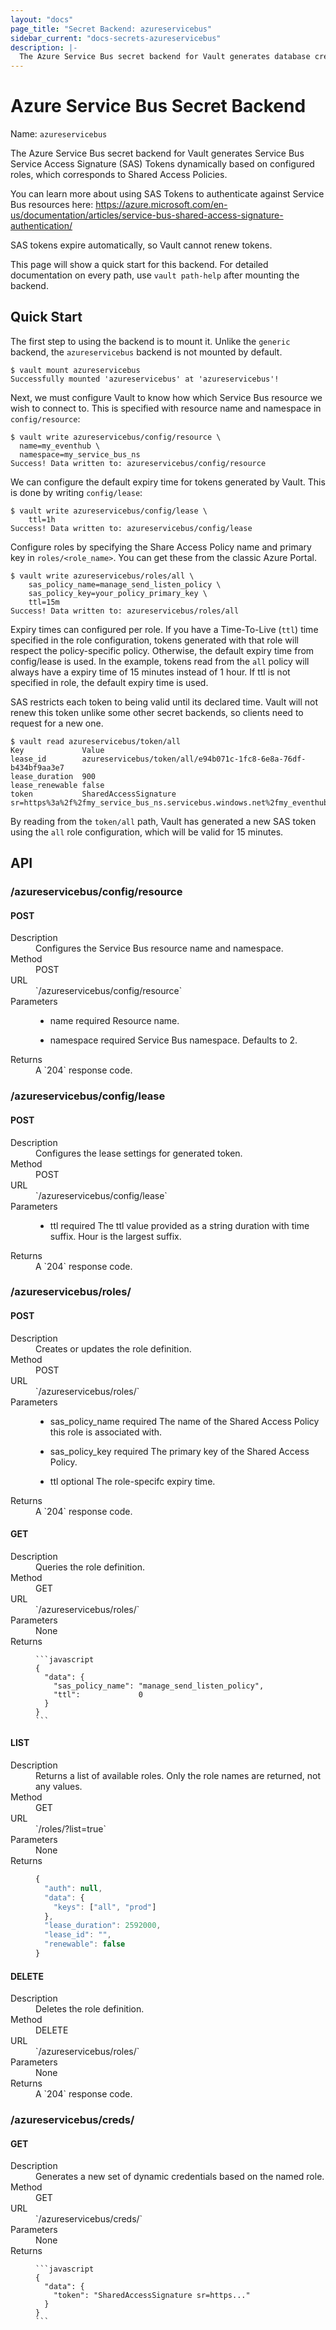 ```yaml
---
layout: "docs"
page_title: "Secret Backend: azureservicebus"
sidebar_current: "docs-secrets-azureservicebus"
description: |-
  The Azure Service Bus secret backend for Vault generates database credentials to access Microsoft Sql Server.
---
```


# Azure Service Bus Secret Backend

Name: `azureservicebus`

The Azure Service Bus secret backend for Vault generates Service Bus Service Access 
Signature (SAS) Tokens dynamically based on configured roles, which corresponds to 
Shared Access Policies. 

You can learn more about using SAS Tokens to authenticate against Service Bus 
resources here: https://azure.microsoft.com/en-us/documentation/articles/service-bus-shared-access-signature-authentication/ 

SAS tokens expire automatically, so Vault cannot renew tokens.

This page will show a quick start for this backend. For detailed documentation
on every path, use `vault path-help` after mounting the backend.

## Quick Start

The first step to using the backend is to mount it.
Unlike the `generic` backend, the `azureservicebus` backend is not mounted by default.

```
$ vault mount azureservicebus
Successfully mounted 'azureservicebus' at 'azureservicebus'!
```

Next, we must configure Vault to know how which Service Bus resource we wish to connect to.
This is specified with resource name and namespace in `config/resource`:

```
$ vault write azureservicebus/config/resource \
  name=my_eventhub \
  namespace=my_service_bus_ns
Success! Data written to: azureservicebus/config/resource
```

We can configure the default expiry time for tokens generated
by Vault. This is done by writing `config/lease`:

```
$ vault write azureservicebus/config/lease \
    ttl=1h
Success! Data written to: azureservicebus/config/lease
```

Configure roles by specifying the Share Access Policy name and 
primary key in `roles/<role_name>`. You can get these from the 
classic Azure Portal.

```
$ vault write azureservicebus/roles/all \
    sas_policy_name=manage_send_listen_policy \
    sas_policy_key=your_policy_primary_key \
    ttl=15m
Success! Data written to: azureservicebus/roles/all
```

Expiry times can configured per role. If you have a Time-To-Live (`ttl`) time 
specified in the role configuration, tokens generated with that role will
respect the policy-specific policy. Otherwise, the default expiry time from 
config/lease is used. In the example, tokens read from the `all` policy will
always have a expiry time of 15 minutes instead of 1 hour. If ttl is not 
specified in role, the default expiry time is used.

SAS restricts each token to being valid until its declared time. Vault will 
not renew this token unlike some other secret backends, so clients need to 
request for a new one.

```
$ vault read azureservicebus/token/all
Key            	Value
lease_id       	azureservicebus/token/all/e94b071c-1fc8-6e8a-76df-b434bf9aa3e7
lease_duration 	900
lease_renewable	false
token          	SharedAccessSignature sr=https%3a%2f%2fmy_service_bus_ns.servicebus.windows.net%2fmy_eventhub&sig=NvCCJ&se=146534&skn=manage_send_listen_policy
```

By reading from the `token/all` path, Vault has generated a new
SAS token using the `all` role configuration, which will be valid for 15 minutes.

## API

### /azureservicebus/config/resource
#### POST

<dl class="api">
  <dt>Description</dt>
  <dd>
    Configures the Service Bus resource name and namespace.
  </dd>

  <dt>Method</dt>
  <dd>POST</dd>

  <dt>URL</dt>
  <dd>`/azureservicebus/config/resource`</dd>

  <dt>Parameters</dt>
  <dd>
    <ul>
      <li>
        <span class="param">name</span>
        <span class="param-flags">required</span>
        Resource name.
      </li>
    </ul>
  </dd>
  <dd>
    <ul>
      <li>
        <span class="param">namespace</span>
        <span class="param-flags">required</span>
        Service Bus namespace.
	Defaults to 2.
      </li>
    </ul>
  </dd>

  <dt>Returns</dt>
  <dd>
    A `204` response code.
  </dd>
</dl>

### /azureservicebus/config/lease
#### POST

<dl class="api">
  <dt>Description</dt>
  <dd>
    Configures the lease settings for generated token.
  </dd>

  <dt>Method</dt>
  <dd>POST</dd>

  <dt>URL</dt>
  <dd>`/azureservicebus/config/lease`</dd>

  <dt>Parameters</dt>
  <dd>
    <ul>
      <li>
        <span class="param">ttl</span>
        <span class="param-flags">required</span>
        The ttl value provided as a string duration
        with time suffix. Hour is the largest suffix.
      </li>
    </ul>
  </dd>

  <dt>Returns</dt>
  <dd>
    A `204` response code.
  </dd>
</dl>

### /azureservicebus/roles/
#### POST

<dl class="api">
  <dt>Description</dt>
  <dd>
    Creates or updates the role definition.
  </dd>

  <dt>Method</dt>
  <dd>POST</dd>

  <dt>URL</dt>
  <dd>`/azureservicebus/roles/<name>`</dd>

  <dt>Parameters</dt>
  <dd>
    <ul>
      <li>
        <span class="param">sas_policy_name</span>
        <span class="param-flags">required</span>
        The name of the Shared Access Policy this role is associated with.
      </li>
    </ul>
  </dd>
  <dd>
    <ul>
      <li>
        <span class="param">sas_policy_key</span>
        <span class="param-flags">required</span>
        The primary key of the Shared Access Policy.
      </li>
    </ul>
  </dd>
  <dd>
    <ul>
      <li>
        <span class="param">ttl</span>
        <span class="param-flags">optional</span>
        The role-specifc expiry time.
      </li>
    </ul>
  </dd>

  <dt>Returns</dt>
  <dd>
    A `204` response code.
  </dd>
</dl>

#### GET

<dl class="api">
  <dt>Description</dt>
  <dd>
    Queries the role definition.
  </dd>

  <dt>Method</dt>
  <dd>GET</dd>

  <dt>URL</dt>
  <dd>`/azureservicebus/roles/<name>`</dd>

  <dt>Parameters</dt>
  <dd>
     None
  </dd>

  <dt>Returns</dt>
  <dd>

    ```javascript
    {
      "data": {
        "sas_policy_name": "manage_send_listen_policy",
        "ttl":             0
      }
    }
    ```

  </dd>
</dl>

#### LIST

<dl class="api">
  <dt>Description</dt>
  <dd>
    Returns a list of available roles. Only the role names are returned, not
    any values.
  </dd>

  <dt>Method</dt>
  <dd>GET</dd>

  <dt>URL</dt>
  <dd>`/roles/?list=true`</dd>

  <dt>Parameters</dt>
  <dd>
     None
  </dd>

  <dt>Returns</dt>
  <dd>

  ```javascript
  {
    "auth": null,
    "data": {
      "keys": ["all", "prod"]
    },
    "lease_duration": 2592000,
    "lease_id": "",
    "renewable": false
  }
  ```

  </dd>
</dl>

#### DELETE

<dl class="api">
  <dt>Description</dt>
  <dd>
    Deletes the role definition.
  </dd>

  <dt>Method</dt>
  <dd>DELETE</dd>

  <dt>URL</dt>
  <dd>`/azureservicebus/roles/<name>`</dd>

  <dt>Parameters</dt>
  <dd>
     None
  </dd>

  <dt>Returns</dt>
  <dd>
    A `204` response code.
  </dd>
</dl>

### /azureservicebus/creds/
#### GET

<dl class="api">
  <dt>Description</dt>
  <dd>
    Generates a new set of dynamic credentials based on the named role.
  </dd>

  <dt>Method</dt>
  <dd>GET</dd>

  <dt>URL</dt>
  <dd>`/azureservicebus/creds/<name>`</dd>

  <dt>Parameters</dt>
  <dd>
     None
  </dd>

  <dt>Returns</dt>
  <dd>

    ```javascript
    {
      "data": {
        "token": "SharedAccessSignature sr=https..."
      }
    }
    ```

  </dd>
</dl>
